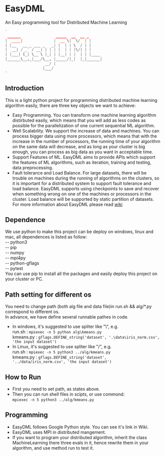 # EasyDML
An Easy programming tool for Distributed Machine Learning

```python
'
 ______                _____  __  __ _
|  ____|              |  __ \|  \/  | |
| |__   __ _ ___ _   _| |  | | \  / | |
|  __| / _` / __| | | | |  | | |\/| | |
| |___| (_| \__ \ |_| | |__| | |  | | |____
|______\__,_|___/\__, |_____/|_|  |_|______|
                  __/ |
                 |___/
'
```
## Introduction
This is a light python project for programming distributed machine learning algorithm easily, there are three key objects we want to achieve:
* Easy Programming. You can transform one machine learning algorithm distirbuted easily, which means that you will add as less codes as possible for the parallelization of one current sequential ML algorithm.
* Well Scalability. We support the increase of data and machines. You can process bigger data using more processors, which means that with the increase in the number of processors, the running time of your algorithm on the same data will decrease, and as long as your cluster is big enough, you can process as big data as you want in acceptable time.
* Support Features of ML. EasyDML aims to provide APIs which support the features of ML algorithms, such as iteration, training and testing, data preprocessing.
* Fault tolerance and Load Balance. For large datasets, there will be trouble on machines during the running of algorithms on the clusters, so it is important for a distributed system to support fault tolerance and load balance. EasyDML supports using checkpoints to save and recover when something wrong on one of the machines or processors in the cluster. Load balance will be supported by static partition of datasets.  
For more information about EasyDML please read [wiki](https://github.com/houlei0324/EasyDML/wiki)

## Dependence
We use python to make this project can be deploy on windows, linux and mac, all dependences is listed as follow:  
-- python3  
-- pip  
-- numpy  
-- mpi4py  
-- python-gflags  
-- pytest  
You can use pip to install all the packages and easily deploy this project on your cluster or PC.

## Path setting for different os
You need to change path (both alg file and data file)in run.sh && alg/*.py correspond to different os.  
In advance, we have define several runnable pathes in code.
* In windows, it's suggested to use spliter like "\\", e.g.  
run.sh :  `mpiexec -n 5 python alg\kmeans.py`  
kmeans.py : `gflags.DEFINE_string('dataset', '.\data\iris_norm.csv', 'the input dataset')`  
* In Linux, it's suggested to use spliter like "/", e.g.  
run.sh : `mpiexec -n 5 python3 ../alg/kmeans.py`  
kmeans.py : `gflags.DEFINE_string('dataset', '../data/iris_norm.csv', 'the input dataset')`  

## How to Run
* First you need to set path, as states above.
* Then you can run shell files in scipts, or use commond:  
  `mpiexec -n 5 python3 ../alg/kmeans.py`

## Programming
* EasyDML follows Google Python style. You can see it's link in Wiki.
* EasyDML uses MPI in distributed mangement.
* If you want to program your distributed algorithm, inherit the class MachineLearning  there three evals in it, hence rewrite them in your algorithm, and use method run to test it.
